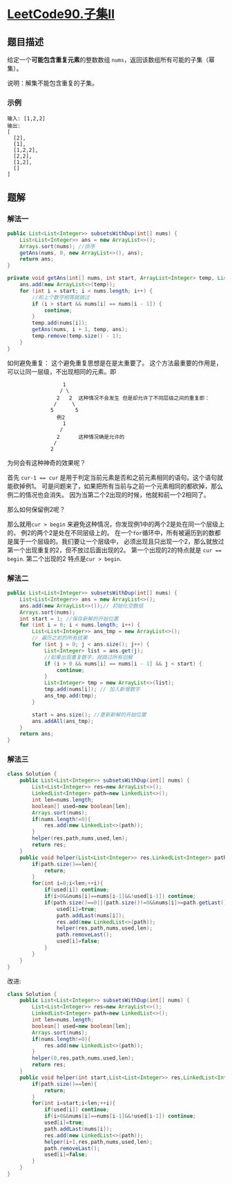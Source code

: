# [LeetCode90.子集II](https://leetcode-cn.com/problems/subsets-ii/)
## 题目描述
给定一个**可能包含重复元素**的整数数组 `nums`，返回该数组所有可能的子集（幂集）。

说明：解集不能包含重复的子集。

### 示例
```
输入: [1,2,2]
输出:
[
  [2],
  [1],
  [1,2,2],
  [2,2],
  [1,2],
  []
]
```
## 题解
### 解法一
```java
public List<List<Integer>> subsetsWithDup(int[] nums) {
    List<List<Integer>> ans = new ArrayList<>();
    Arrays.sort(nums); //排序
    getAns(nums, 0, new ArrayList<>(), ans);
    return ans;
}

private void getAns(int[] nums, int start, ArrayList<Integer> temp, List<List<Integer>> ans) {
    ans.add(new ArrayList<>(temp));
    for (int i = start; i < nums.length; i++) {
        //和上个数字相等就跳过
        if (i > start && nums[i] == nums[i - 1]) {
            continue;
        }
        temp.add(nums[i]);
        getAns(nums, i + 1, temp, ans);
        temp.remove(temp.size() - 1);
    }
}
```
如何避免重复：
这个避免重复思想是在是太重要了。
这个方法最重要的作用是，可以让同一层级，不出现相同的元素。即
```
                  1
                 / \
                2   2  这种情况不会发生 但是却允许了不同层级之间的重复即：
               /     \
              5       5
                例2
                  1
                 /
                2      这种情况确是允许的
               /
              2  
```
为何会有这种神奇的效果呢？

首先 `cur-1 == cur` 是用于判定当前元素是否和之前元素相同的语句。这个语句就能砍掉例1。
可是问题来了，如果把所有当前与之前一个元素相同的都砍掉，那么例二的情况也会消失。 
因为当第二个2出现的时候，他就和前一个2相同了。
                
那么如何保留例2呢？

那么就用`cur > begin` 来避免这种情况，你发现例1中的两个2是处在同一个层级上的，
例2的两个2是处在不同层级上的。
在一个`for`循环中，所有被遍历到的数都是属于一个层级的。我们要让一个层级中，
必须出现且只出现一个2，那么就放过第一个出现重复的2，但不放过后面出现的2。
第一个出现的2的特点就是 `cur == begin`. 第二个出现的2 特点是`cur > begin`.
### 解法二
```java
public List<List<Integer>> subsetsWithDup(int[] nums) {
    List<List<Integer>> ans = new ArrayList<>();
    ans.add(new ArrayList<>());// 初始化空数组
    Arrays.sort(nums);
    int start = 1; //保存新解的开始位置
    for (int i = 0; i < nums.length; i++) {
        List<List<Integer>> ans_tmp = new ArrayList<>();
        // 遍历之前的所有结果
        for (int j = 0; j < ans.size(); j++) {
            List<Integer> list = ans.get(j);
            //如果出现重复数字，就跳过所有旧解
            if (i > 0 && nums[i] == nums[i - 1] && j < start) {
                continue;
            }
            List<Integer> tmp = new ArrayList<>(list);
            tmp.add(nums[i]); // 加入新增数字
            ans_tmp.add(tmp);
        }

        start = ans.size(); //更新新解的开始位置
        ans.addAll(ans_tmp);
    }
    return ans;
}
```
### 解法三
```java
class Solution {
    public List<List<Integer>> subsetsWithDup(int[] nums) {
        List<List<Integer>> res=new ArrayList<>();
        LinkedList<Integer> path=new LinkedList<>();
        int len=nums.length;
        boolean[] used=new boolean[len];
        Arrays.sort(nums);
        if(nums.length!=0){
            res.add(new LinkedList<>(path));
        }
        helper(res,path,nums,used,len);
        return res;
    }
    public void helper(List<List<Integer>> res,LinkedList<Integer> path,int[] nums,boolean[] used,int len){
        if(path.size()==len){
            return;
        }
        for(int i=0;i<len;++i){
            if(used[i]) continue;
            if(i>0&&nums[i]==nums[i-1]&&!used[i-1]) continue;
            if(path.size()==0||(path.size()!=0&&nums[i]>=path.getLast())){
                used[i]=true;
                path.addLast(nums[i]);
                res.add(new LinkedList<>(path));
                helper(res,path,nums,used,len);
                path.removeLast();
                used[i]=false;
            }
        }
    }
}
```
改进:
```java
class Solution {
    public List<List<Integer>> subsetsWithDup(int[] nums) {
        List<List<Integer>> res=new ArrayList<>();
        LinkedList<Integer> path=new LinkedList<>();
        int len=nums.length;
        boolean[] used=new boolean[len];
        Arrays.sort(nums);
        if(nums.length!=0){
            res.add(new LinkedList<>(path));
        }
        helper(0,res,path,nums,used,len);
        return res;
    }
    public void helper(int start,List<List<Integer>> res,LinkedList<Integer> path,int[] nums,boolean[] used,int len){
        if(path.size()==len){
            return;
        }
        for(int i=start;i<len;++i){
            if(used[i]) continue;
            if(i>0&&nums[i]==nums[i-1]&&!used[i-1]) continue;
            used[i]=true;
            path.addLast(nums[i]);
            res.add(new LinkedList<>(path));
            helper(i+1,res,path,nums,used,len);
            path.removeLast();
            used[i]=false;
        }
    }
}
```